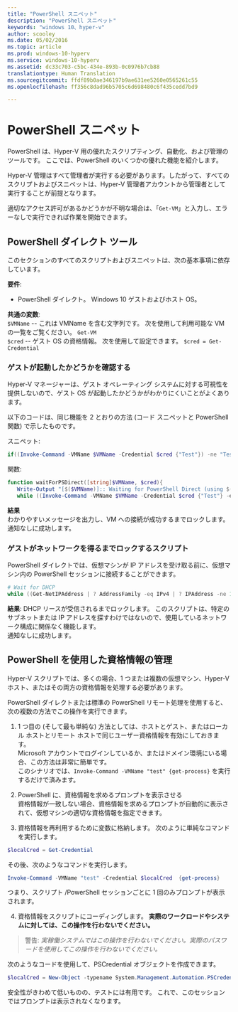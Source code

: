 ```yaml
---
title: "PowerShell スニペット"
description: "PowerShell スニペット"
keywords: "windows 10、hyper-v"
author: scooley
ms.date: 05/02/2016
ms.topic: article
ms.prod: windows-10-hyperv
ms.service: windows-10-hyperv
ms.assetid: dc33c703-c5bc-434e-893b-0c0976b7cb88
translationtype: Human Translation
ms.sourcegitcommit: ffdf89b0ae346197b9ae631ee5260e0565261c55
ms.openlocfilehash: ff356c8dad96b5705c6d698480c6f435cedd7bd9

---
```


# PowerShell スニペット

PowerShell は、Hyper-V 用の優れたスクリプティング、自動化、および管理のツールです。  ここでは、PowerShell のいくつかの優れた機能を紹介します。

Hyper-V 管理はすべて管理者が実行する必要があります。したがって、すべてのスクリプトおよびスニペットは、Hyper-V 管理者アカウントから管理者として実行することが前提となります。

適切なアクセス許可があるかどうかが不明な場合は、「`Get-VM`」と入力し、エラーなしで実行できれば作業を開始できます。


## PowerShell ダイレクト ツール
このセクションのすべてのスクリプトおよびスニペットは、次の基本事項に依存しています。

**要件**:  
*  PowerShell ダイレクト。  Windows 10 ゲストおよびホスト OS。

**共通の変数**:  
`$VMName` -- これは VMName を含む文字列です。  次を使用して利用可能な VM の一覧をご覧ください。 `Get-VM`  
`$cred` -- ゲスト OS の資格情報。  次を使用して設定できます。 `$cred = Get-Credential`  

### ゲストが起動したかどうかを確認する

Hyper-V マネージャーは、ゲスト オペレーティング システムに対する可視性を提供しないので、ゲスト OS が起動したかどうかがわかりにくいことがよくあります。

以下のコードは、同じ機能を 2 とおりの方法 (コード スニペットと PowerShell 関数) で示したものです。

スニペット:  
``` PowerShell
if((Invoke-Command -VMName $VMName -Credential $cred {"Test"}) -ne "Test"){Write-Host "Not Booted"} else {Write-Host "Booted"}
```  

関数:  
``` PowerShell
function waitForPSDirect([string]$VMName, $cred){
   Write-Output "[$($VMName)]:: Waiting for PowerShell Direct (using $($cred.username))"
   while ((Invoke-Command -VMName $VMName -Credential $cred {"Test"} -ea SilentlyContinue) -ne "Test") {Sleep -Seconds 1}}
```

**結果**  
わかりやすいメッセージを出力し、VM への接続が成功するまでロックします。  
通知なしに成功します。

### ゲストがネットワークを得るまでロックするスクリプト
PowerShell ダイレクトでは、仮想マシンが IP アドレスを受け取る前に、仮想マシン内の PowerShell セッションに接続することができます。

``` PowerShell
# Wait for DHCP
while ((Get-NetIPAddress | ? AddressFamily -eq IPv4 | ? IPAddress -ne 127.0.0.1).SuffixOrigin -ne "Dhcp") {sleep -Milliseconds 10}
```

**結果**: DHCP リースが受信されるまでロックします。  このスクリプトは、特定のサブネットまたは IP アドレスを探すわけではないので、使用しているネットワーク構成に関係なく機能します。  
通知なしに成功します。

## PowerShell を使用した資格情報の管理
Hyper-V スクリプトでは、多くの場合、1 つまたは複数の仮想マシン、Hyper-V ホスト、またはその両方の資格情報を処理する必要があります。

PowerShell ダイレクトまたは標準の PowerShell リモート処理を使用すると、次の複数の方法でこの操作を実行できます。

1. 1 つ目の (そして最も単純な) 方法としては、ホストとゲスト、またはローカル ホストとリモート ホストで同じユーザー資格情報を有効にしておきます。  
  Microsoft アカウントでログインしているか、またはドメイン環境にいる場合、この方法は非常に簡単です。  
  このシナリオでは、`Invoke-Command -VMName "test" {get-process}` を実行するだけで済みます。

2. PowerShell に、資格情報を求めるプロンプトを表示させる  
  資格情報が一致しない場合、資格情報を求めるプロンプトが自動的に表示されて、仮想マシンの適切な資格情報を指定できます。

3. 資格情報を再利用するために変数に格納します。
  次のように単純なコマンドを実行します。  
  ``` PowerShell
  $localCred = Get-Credential
   ```
  その後、次のようなコマンドを実行します。
  ``` PowerShell
  Invoke-Command -VMName "test" -Credential $localCred  {get-process} 
  ```
  つまり、スクリプト /PowerShell セッションごとに 1 回のみプロンプトが表示されます。

4. 資格情報をスクリプトにコーディングします。  **実際のワークロードやシステムに対しては、この操作を行わないでください。**
 > 警告: _実稼働システムではこの操作を行わないでください。実際のパスワードを使用してこの操作を行わないでください。_
  
  次のようなコードを使用して、PSCredential オブジェクトを作成できます。  
  ``` PowerShell
  $localCred = New-Object -typename System.Management.Automation.PSCredential -argumentlist "Administrator", (ConvertTo-SecureString "P@ssw0rd" -AsPlainText -Force) 
  ```
  安全性がきわめて低いものの、テストには有用です。  これで、このセッションではプロンプトは表示されなくなります。 




<!--HONumber=Oct16_HO4-->



